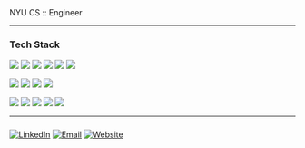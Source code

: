 ## 

NYU CS :: Engineer

---

### Tech Stack
<p>
  <img src="https://img.shields.io/badge/-Python-05122A?style=flat&logo=python" />
  <img src="https://img.shields.io/badge/-JavaScript-05122A?style=flat&logo=javascript" />
  <img src="https://img.shields.io/badge/-C-05122A?style=flat&logo=c" />
  <img src="https://img.shields.io/badge/-Kotlin-05122A?style=flat&logo=kotlin" />
  <img src="https://img.shields.io/badge/-TypeScript-05122A?style=flat&logo=typescript" />
  <img src="https://img.shields.io/badge/-SQL-05122A?style=flat&logo=mysql" />
</p>

<p>
  <img src="https://img.shields.io/badge/-Git-05122A?style=flat&logo=git" />
  <img src="https://img.shields.io/badge/-Postman-05122A?style=flat&logo=postman" />
  <img src="https://img.shields.io/badge/-Next.js-05122A?style=flat&logo=next.js" />
  <img src="https://img.shields.io/badge/-React-05122A?style=flat&logo=react" />
</p>

<p>
  <img src="https://img.shields.io/badge/-TensorFlow-05122A?style=flat&logo=tensorflow" />
  <img src="https://img.shields.io/badge/-NumPy-05122A?style=flat&logo=numpy" />
  <img src="https://img.shields.io/badge/-Pandas-05122A?style=flat&logo=pandas" />
  <img src="https://img.shields.io/badge/-Pinecone-05122A?style=flat&logo=pinecone" />
  <img src="https://img.shields.io/badge/-Scikit--Learn-05122A?style=flat&logo=scikitlearn" />
</p>



---

### 
[![LinkedIn](https://img.shields.io/badge/-LinkedIn-0072b1?style=flat&logo=linkedin)](https://www.linkedin.com/in/jackyang25)
[![Email](https://img.shields.io/badge/-Email-D14836?style=flat&logo=gmail)](mailto:jy3784@nyu.edu)
[![Website](https://img.shields.io/badge/-Portfolio-000000?style=flat&logo=vercel)](https://jackyang.fun)

